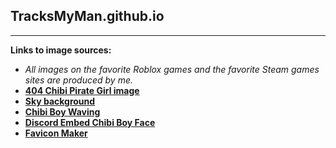 
## TracksMyMan.github.io

*******************************************************************************************************************

**Links to image sources:**
 - *All images on the favorite Roblox games and the favorite Steam games sites are produced by me.*
 - [**404 Chibi Pirate Girl image**](https://wpclipart.com/cartoon/anime/chibi/chibi_girl_eyepatch.jpg.html)
 - [**Sky background**](https://www.pexels.com/photo/white-clouds-in-pink-and-blue-clouds-2310713/)
 - [**Chibi Boy Waving**](https://www.freepik.com/free-vector/hand-drawn-anime-kawaii-illustration_49455584.htm#fromView=search&page=1&position=4&uuid=6a8d480e-cff3-4fc5-802b-3df248ef5ea6)
 - [**Discord Embed Chibi Boy Face**](https://www.wpclipart.com/cartoon/anime/chibi/chibi_boy_face.png.html)
 - [**Favicon Maker**](https://www.favicon.cc/)